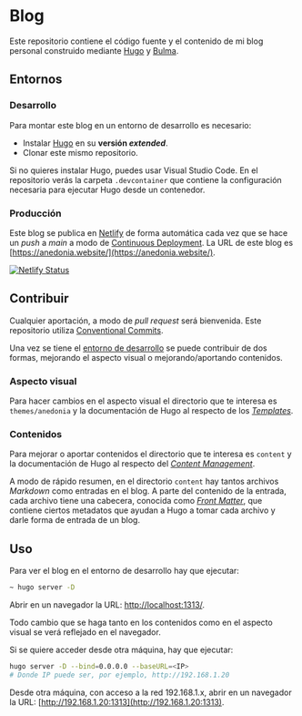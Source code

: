 # Blog

Este repositorio contiene el código fuente y el contenido de mi blog personal construido mediante [Hugo](https://gohugo.io) y [Bulma](https://bulma.io).

## Entornos

### Desarrollo

Para montar este blog en un entorno de desarrollo es necesario:

* Instalar [Hugo](https://gohugo.io/getting-started/installing/) en su **versión _extended_**.
* Clonar este mismo repositorio.

Si no quieres instalar Hugo, puedes usar Visual Studio Code. En el repositorio verás la carpeta ``.devcontainer`` que contiene la configuración necesaria para ejecutar Hugo desde un contenedor.

### Producción

Este blog se publica en [Netlify](https://netlify.com/) de forma automática cada vez que se hace un _push_ a _main_ a modo de [Continuous Deployment](https://www.atlassian.com/continuous-delivery/continuous-deployment). La URL de este blog es [https://anedonia.website/](https://anedonia.website/).

[![Netlify Status](https://api.netlify.com/api/v1/badges/f1c7c22a-a9d6-4fb8-8972-c85810559521/deploy-status)](https://app.netlify.com/sites/anedonia/deploys)

## Contribuir

Cualquier aportación, a modo de _pull request_ será bienvenida. Este repositorio utiliza [Conventional Commits](https://www.conventionalcommits.org/en/v1.0.0/).

Una vez se tiene el [entorno de desarrollo](#Development) se puede contribuir de dos formas, mejorando el aspecto visual o mejorando/aportando contenidos.

### Aspecto visual

Para hacer cambios en el aspecto visual el directorio que te interesa es `themes/anedonia` y la documentación de Hugo al respecto de los _[Templates](https://gohugo.io/templates/)_.

### Contenidos

Para mejorar o aportar contenidos el directorio que te interesa es `content` y la documentación de Hugo al respecto del _[Content Management](https://gohugo.io/content-management/)_.

A modo de rápido resumen, en el directorio `content` hay tantos archivos _Markdown_ como entradas en el blog. A parte del contenido de la entrada, cada archivo tiene una cabecera, conocida como _[Front Matter](https://gohugo.io/content-management/front-matter/)_, que contiene ciertos metadatos que ayudan a Hugo a tomar cada archivo y darle forma de entrada de un blog.

## Uso

Para ver el blog en el entorno de desarrollo hay que ejecutar:

```bash
~ hugo server -D
```

Abrir en un navegador la URL: [http://localhost:1313/](http://localhost:1313/).

Todo cambio que se haga tanto en los contenidos como en el aspecto visual se verá reflejado en el navegador.

Si se quiere acceder desde otra máquina, hay que ejecutar:

```bash
hugo server -D --bind=0.0.0.0 --baseURL=<IP> 
# Donde IP puede ser, por ejemplo, http://192.168.1.20
```

Desde otra máquina, con acceso a la red 192.168.1.x, abrir en un navegador la URL: [http://192.168.1.20:1313](http://192.168.1.20:1313).